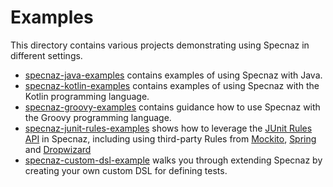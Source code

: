 # Examples

This directory contains various projects demonstrating using Specnaz in different settings.

* [specnaz-java-examples](specnaz-java-examples) contains examples of using Specnaz with Java.
* [specnaz-kotlin-examples](specnaz-kotlin-examples) contains examples of using Specnaz with the Kotlin programming language.
* [specnaz-groovy-examples](specnaz-groovy-examples) contains guidance how to use Specnaz with the Groovy programming language.
* [specnaz-junit-rules-examples](specnaz-junit-rules-examples) shows how to leverage the
   [JUnit Rules API](https://github.com/junit-team/junit4/wiki/rules) in Specnaz,
   including using third-party Rules from [Mockito](http://site.mockito.org/),
   [Spring](https://spring.io/) and [Dropwizard](http://www.dropwizard.io)
* [specnaz-custom-dsl-example](specnaz-custom-dsl-example) walks you through extending Specnaz by creating your own custom DSL for defining tests.
